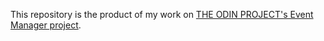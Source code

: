 This repository is the product of my work on [THE ODIN PROJECT's Event Manager project](https://www.theodinproject.com/lessons/ruby-event-manager).
